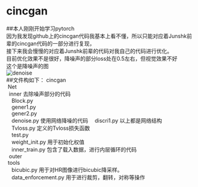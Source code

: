 # cincgan
##本人刚刚开始学习pytorch  
因为我发现github上的cincgan代码我基本上看不懂，所以只能对应着Junshk前辈的cincgan代码的一部分进行复现，  
接下来我会慢慢的对应着Junshk前辈的代码对我自己的代码进行优化。  
目前优化效果不是很好，降噪声的部分loss处在0.5左右，但视觉效果不好  
这个是降噪声的图  
![denoise](https://user-images.githubusercontent.com/55622672/136787276-a2882e77-f21f-44e1-ab44-3d34de06f9af.png)  
##文件构如下：
cincgan  
&nbsp;Net  
&ensp;inner 去除噪声部分的代码  
&emsp;Block.py     
&emsp;gener1.py  
&emsp;gener2.py  
&emsp;denoise.py 使用网络降噪的代码
&emsp;discri1.py 以上都是网络结构  
&emsp;Tvloss.py 定义的Tvloss损失函数  
&emsp;test.py   
&emsp;weight_init.py 用于初始化权值  
&emsp;inner_train.py 包含了载入数据，进行内层循环的代码  
&ensp;outer  
&nbsp;tools  
&emsp;bicubic.py 用于对HR图像进行bicubic降采样。  
&emsp;data_enforcement.py 用于进行裁剪，翻转，对称等操作
    
  
